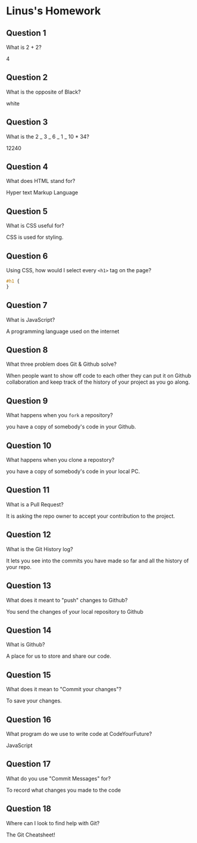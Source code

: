 # Linus's Homework

## Question 1

What is 2 + 2?

4

## Question 2

What is the opposite of Black?

white

## Question 3

What is the 2 _ 3 _ 6 _ 1 _ 10 \* 34?

12240

## Question 4

What does HTML stand for?

Hyper text Markup Language

## Question 5

What is CSS useful for?

CSS is used for styling.

## Question 6

Using CSS, how would I select every `<h1>` tag on the page?

```css
#h1 {
}
```

## Question 7

What is JavaScript?

A programming language used on the internet

## Question 8

What three problem does Git & Github solve?

When people want to show off code to each other they can put it on Github
collaboration and keep track of the history of your project as you go along.

## Question 9

What happens when you `fork` a repository?

you have a copy of somebody's code in your Github.

## Question 10

What happens when you clone a repostory?

you have a copy of somebody's code in your local PC.

## Question 11

What is a Pull Request?

It is asking the repo owner to accept your contribution to the project.

## Question 12

What is the Git History log?

It lets you see into the commits you have made so far and all the history of your repo.

## Question 13

What does it meant to "push" changes to Github?

You send the changes of your local repository to Github

## Question 14

What is Github?

A place for us to store and share our code.

## Question 15

What does it mean to "Commit your changes"?

To save your changes.

## Question 16

What program do we use to write code at CodeYourFuture?

JavaScript

## Question 17

What do you use "Commit Messages" for?

To record what changes you made to the code

## Question 18

Where can I look to find help with Git?

The Git Cheatsheet!
